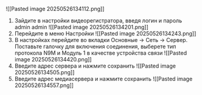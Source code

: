 ![[Pasted image 20250526134112.png]]
1. Зайдите в настройки видеорегистратора, введя логин и пароль admin admin
![[Pasted image 20250526134201.png]]
2. Перейдите в меню Настройки
![[Pasted image 20250526134243.png]]
3. В настройках перейдите во вкладки Основные -> Сеть -> Сервер. Поставьте галочку для включения соединения, выберете тип протокола N9M и Модуль 1 в качестве устройства связи
![[Pasted image 20250526134420.png]]
4. Введите адрес сервера и нажмите сохранить
![[Pasted image 20250526134505.png]]
5. Введите адрес медиасервера и нажмите сохранить
![[Pasted image 20250526134557.png]]
